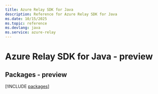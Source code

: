 ```yaml
---
title: Azure Relay SDK for Java
description: Reference for Azure Relay SDK for Java
ms.date: 10/15/2025
ms.topic: reference
ms.devlang: java
ms.service: azure-relay
---
```

# Azure Relay SDK for Java - preview
## Packages - preview
[!INCLUDE [packages](relay-index.md)]